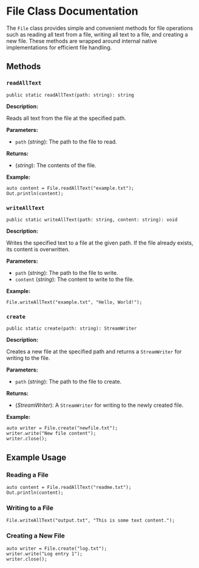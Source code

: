 # File Class Documentation

The `File` class provides simple and convenient methods for file operations such as reading all text from a file, writing all text to a file, and creating a new file. These methods are wrapped around internal native implementations for efficient file handling.

## Methods

### `readAllText`

```vein
public static readAllText(path: string): string
```

**Description:**

Reads all text from the file at the specified path.

**Parameters:**

- `path` (_string_): The path to the file to read.

**Returns:**

- (_string_): The contents of the file.

**Example:**

```vein
auto content = File.readAllText("example.txt");
Out.println(content);
```

### `writeAllText`

```vein
public static writeAllText(path: string, content: string): void
```

**Description:**

Writes the specified text to a file at the given path. If the file already exists, its content is overwritten.

**Parameters:**

- `path` (_string_): The path to the file to write.
- `content` (_string_): The content to write to the file.

**Example:**

```vein
File.writeAllText("example.txt", "Hello, World!");
```

### `create`

```vein
public static create(path: string): StreamWriter
```

**Description:**

Creates a new file at the specified path and returns a `StreamWriter` for writing to the file.

**Parameters:**

- `path` (_string_): The path to the file to create.

**Returns:**

- (_StreamWriter_): A `StreamWriter` for writing to the newly created file.

**Example:**

```vein
auto writer = File.create("newfile.txt");
writer.write("New file content");
writer.close();
```

## Example Usage

### Reading a File

```vein
auto content = File.readAllText("readme.txt");
Out.println(content);
```

### Writing to a File

```vein
File.writeAllText("output.txt", "This is some text content.");
```

### Creating a New File

```vein
auto writer = File.create("log.txt");
writer.write("Log entry 1");
writer.close();
```
